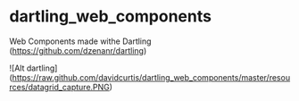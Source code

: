 dartling_web_components
=======================

Web Components made withe Dartling (https://github.com/dzenanr/dartling)



![Alt dartling] (https://raw.github.com/davidcurtis/dartling_web_components/master/resources/datagrid_capture.PNG)


